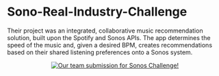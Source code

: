 # Sono-Real-Industry-Challenge
Their project was an integrated, collaborative music recommendation solution, built upon the Spotify and Sonos APIs. The app determines the speed of the music and, given a desired BPM, creates recommendations based on their shared listening preferences onto a Sonos system.

<!-- [![Sonos Team Submission](https://imgur.com/LUvqes2)](http://www.youtube.com/watch?v=RL3DHz2HnnU "Sonos Team Submission")
 -->
<!-- [![Sonos Team Submission](https://imgur.com/LUvqes2)](http://www.youtube.com/watch?v=RL3DHz2HnnU "Our team submission for Sonos Challenge!") -->
<div align="center">
  <a href="https://www.youtube.com/watch?v=RL3DHz2HnnU"><img src="https://img.youtube.com/vi/RL3DHz2HnnU/2.jpg" alt="Our team submission for Sonos Challenge!"></a>
</div>
